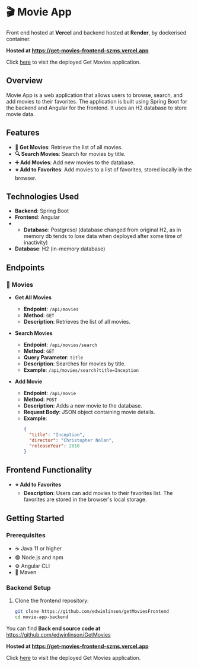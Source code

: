 # 🎬 Movie App

Front end hosted at **Vercel** and backend hosted at **Render**, by dockerised container.

**Hosted at https://get-movies-frontend-szms.vercel.app** 

Click [here](https://get-movies-frontend-szms.vercel.app) to visit the deployed Get Movies application.

## Overview
Movie App is a web application that allows users to browse, search, and add movies to their favorites. The application is built using Spring Boot for the backend and Angular for the frontend. It uses an H2 database to store movie data.

## Features
- **🎥 Get Movies**: Retrieve the list of all movies.
- **🔍 Search Movies**: Search for movies by title.
- **➕ Add Movies**: Add new movies to the database.
- **⭐ Add to Favorites**: Add movies to a list of favorites, stored locally in the browser.

## Technologies Used
- **Backend**: Spring Boot
- **Frontend**: Angular
- - **Database**: Postgresql (database changed from original H2, as in memory db tends to lose data when deployed after some time of inactivity)
- **Database**: H2 (in-memory database)

## Endpoints
### 🎥 Movies
- **Get All Movies**
  - **Endpoint**: `/api/movies`
  - **Method**: `GET`
  - **Description**: Retrieves the list of all movies.
  
- **Search Movies**
  - **Endpoint**: `/api/movies/search`
  - **Method**: `GET`
  - **Query Parameter**: `title`
  - **Description**: Searches for movies by title.
  - **Example**: `/api/movies/search?title=Inception`
  
- **Add Movie**
  - **Endpoint**: `/api/movie`
  - **Method**: `POST`
  - **Description**: Adds a new movie to the database.
  - **Request Body**: JSON object containing movie details.
  - **Example**: 
    ```json
    {
      "title": "Inception",
      "director": "Christopher Nolan",
      "releaseYear": 2010
    }
    ```

## Frontend Functionality
- **⭐ Add to Favorites**
  - **Description**: Users can add movies to their favorites list. The favorites are stored in the browser's local storage.

## Getting Started

### Prerequisites
- ☕ Java 11 or higher
- 🟢 Node.js and npm
- ⚙️ Angular CLI
- 🐍 Maven

### Backend Setup
1. Clone the frontend repository:
   ```bash
   git clone https://github.com/edwinlinson/getMoviesFrontend 
   cd movie-app-backend
You can find **Back end source code at** https://github.com/edwinlinson/GetMovies

**Hosted at https://get-movies-frontend-szms.vercel.app** 

Click [here](https://get-movies-frontend-szms.vercel.app) to visit the deployed Get Movies application.
